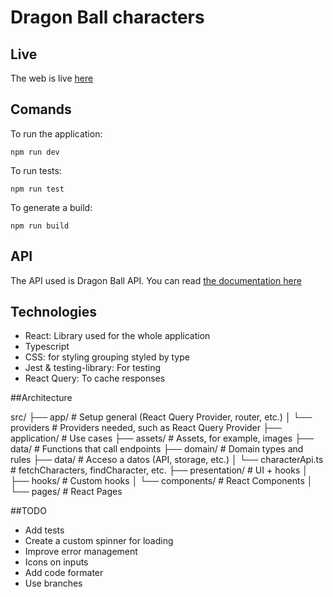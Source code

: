 # Dragon Ball characters

## Live
The web is live [here]()

## Comands
To run the application:
```console
npm run dev
```

To run tests:
```console
npm run test
```

To generate a build:
```console
npm run build
```

## API
The API used is Dragon Ball API. You can read [the documentation here](https://web.dragonball-api.com/documentation)

## Technologies
- React: Library used for the whole application
- Typescript
- CSS: for styling grouping styled by type
- Jest & testing-library: For testing
- React Query: To cache responses

##Architecture

src/
├── app/                     # Setup general (React Query Provider, router, etc.)
│   └── providers            # Providers needed, such as React Query Provider
├── application/             # Use cases
├── assets/                  # Assets, for example, images
├── data/                    # Functions that call endpoints
├── domain/                  # Domain types and rules
├── data/                    # Acceso a datos (API, storage, etc.)
│   └── characterApi.ts      # fetchCharacters, findCharacter, etc.
├── presentation/            # UI + hooks
│   ├── hooks/               # Custom hooks
│   └── components/          # React Components
│   └── pages/               # React Pages
  
##TODO

- Add tests
- Create a custom spinner for loading
- Improve error management
- Icons on inputs
- Add code formater
- Use branches
